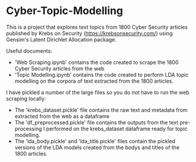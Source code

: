 # Cyber-Topic-Modelling

This is a project that explores text topics from 1800 Cyber Security articles published by Krebs on Security (https://krebsonsecurity.com/) using Gensim's Latent Dirichlet Allocation package.

Useful documents:
* 'Web Scraping.ipynb' contains the code created to scrape the 1800 Cyber Security articles from the web
* 'Topic Modelling.ipynb' contains the code created to perform LDA topic modelling on the corpora of text extracted from the 1800 articles.

I have pickled a number of the large files so you do not have to run the web scraping locally:
* The 'krebs_dataset.pickle' file contains the raw text and metadata from extracted from the web as a dataframe
* The 'df_preprocessed.pickle' file contains the outputs from the text pre-processing I performed on the krebs_dataset dataframe ready for topic modelling.
* The 'lda_body.pickle' and 'lda_title.pickle' files contain the pickled versions of the LDA models created from the bodys and titles of the 1800 articles.